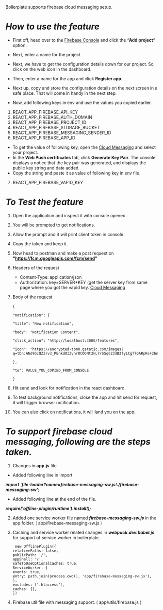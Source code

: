 Boilerplate supports firebase cloud messaging setup.

# **_How to use the feature_**

- First off, head over to the [Firebase Console](https://console.firebase.google.com/) and click the **“Add project”** option.

- Next, enter a name for the project.

- Next, we have to get the configuration details down for our project. So, click on the web icon in the dashboard.

- Then, enter a name for the app and click **Register app**.

- Next up, copy and store the configuration details on the next screen in a safe place. That will come in handy in the next step.

- Now, add following keys in env and use the values you copied earlier.

1. REACT_APP_FIREBASE_API_KEY
2. REACT_APP_FIREBASE_AUTH_DOMAIN
3. REACT_APP_FIREBASE_PROJECT_ID
4. REACT_APP_FIREBASE_STORAGE_BUCKET
5. REACT_APP_FIREBASE_MESSAGING_SENDER_ID
6. REACT_APP_FIREBASE_APP_ID

- To get the value of following key, open the [Cloud Messaging](https://console.firebase.google.com/project/_/settings/cloudmessaging/) and select your project.
- In the **Web Push certificates** tab, click **Generate Key Pair**. The console displays a notice that the key pair was generated, and displays the public key string and date added.
- Copy the string and paste it as value of following key in env file.

7. REACT_APP_FIREBASE_VAPID_KEY

# **_To Test the feature_**

1.  Open the application and inspect it with console opened.
2.  You will be prompted to get notifications.
3.  Allow the prompt and it will print client token in console.
4.  Copy the token and keep it.
5.  Now head to postman and make a post request on **"https://fcm.googleapis.com/fcm/send"**
6.  Headers of the request
    - Content-Type: application/json
    - Authorization: key=SERVER*KEY (get the server key from same page where you got the vapid key. [Cloud Messaging](https://console.firebase.google.com/project/*/settings/cloudmessaging/)
7.  Body of the request

    {

        "notification": {

        "title": "New notification",

        "body": "Notification Content",

        "click_action": "http://localhost:3000/features",

        "icon": "https://encrypted-tbn0.gstatic.com/images?q=tbn:ANd9GcQZZrv3_PEnkdOIZvnr0COONt3kL7rSSq623dB3fyLCgT7GARpReF26nPOre6JCLHKu7KQ&usqp=CAU"

        },

        "to": VALUE_YOU_COPIED_FROM_CONSOLE

        }

8.  Hit send and look for notification in the react dashboard.
9.  To test background notifications, close the app and hit send for request, it will trigger browser notification.
10. You can also click on notifications, it will land you on the app.

# **_To support firebase cloud messaging, following are the steps taken._**

1. Changes in **app.js** file

- Added following line in import

**_import 'file-loader?name=firebase-messaging-sw.js!./firebase-messaging-sw';_**

- Added following line at the end of the file.

**_require('offline-plugin/runtime').install();_**

2.  Added one service worker file named **_firebase-messaging-sw.js_** in the app folder. ( app/firebase-messaging-sw.js )

3.  Caching and service worker related changes in **_webpack.dev.babel.js_** for support of service worker in boilerplate.

         new OfflinePlugin({
        relativePaths: false,
        publicPath: '/',
        appShell: '/',
        safeToUseOptionalCaches: true,
        ServiceWorker: {
        events: true,
        entry: path.join(process.cwd(), 'app/firebase-messaging-sw.js'),
        },
        excludes: ['.htaccess'],
        caches: {},
        })

4.  Firebase util file with messaging support. ( app/utils/firebase.js )
